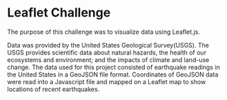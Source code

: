 # Leaflet Challenge

The purpose of this challenge was to visualize data using Leaflet.js.

Data was provided by the United States Geological Survey(USGS). The USGS provides scientific data about natural hazards, the health of our ecosystems and environment; and the impacts of climate and land-use change. The data used for this project consisted of earthquake readings in the United States in a GeoJSON file format. Coordinates of GeoJSON data were read into a Javascript file and mapped on a Leaflet map to show locations of recent earthquakes.
